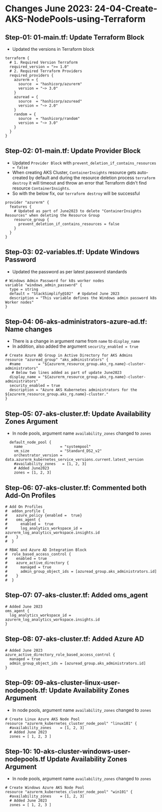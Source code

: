 # Changes June 2023: 24-04-Create-AKS-NodePools-using-Terraform

## Step-01: 01-main.tf: Update Terraform Block
- Updated the versions in Terraform block
```t
terraform {
  # 1. Required Version Terraform
  required_version = ">= 1.0"
  # 2. Required Terraform Providers  
  required_providers {
    azurerm = {
      source  = "hashicorp/azurerm"
      version = "~> 3.0"
    }
    azuread = {
      source  = "hashicorp/azuread"
      version = "~> 2.0"
    }
    random = {
      source  = "hashicorp/random"
      version = "~> 3.0"
    }
  }
}
```

## Step-02: 01-main.tf: Update Provider Block
- Updated `Provider Block` with `prevent_deletion_if_contains_resources = false`
- When creating AKS Cluster, `ContainerInsights` resource gets auto-created by default and during the resource deletion process `terraform destroy` it will timeout and throw an error that Terraform didn't find resource `ContainerInsights`.
- So with the below fix, our `terraform destroy` will be successful
```t
provider "azurerm" {
  features {
    # Updated as part of June2023 to delete "ContainerInsights Resources" when deleting the Resource Group
    resource_group {
      prevent_deletion_if_contains_resources = false
    }
  }
}
```

## Step-03: 02-variables.tf: Update Windows Password
- Updated the password as per latest password standards
```t
# Windows Admin Password for k8s worker nodes
variable "windows_admin_password" {
  type = string
  default = "StackSimplify@102"  # Updated June 2023
  description = "This variable defines the Windows admin password k8s Worker nodes"  
}
```

## Step-04: 06-aks-administrators-azure-ad.tf: Name changes
- There is a change in argument name from `name` to `display_name`
- In addition, also added the argument `security_enabled = true`
```t
# Create Azure AD Group in Active Directory for AKS Admins
resource "azuread_group" "aks_administrators" {
  #name        = "${azurerm_resource_group.aks_rg.name}-cluster-administrators"
   # Below two lines added as part of update June2023
  display_name = "${azurerm_resource_group.aks_rg.name}-cluster-administrators"
  security_enabled = true
  description = "Azure AKS Kubernetes administrators for the ${azurerm_resource_group.aks_rg.name}-cluster."
}
```

## Step-05: 07-aks-cluster.tf: Update Availability Zones Argument
- In node pools, argument name `availability_zones` changed to `zones` 
```t
  default_node_pool {
    name                 = "systempool"
    vm_size              = "Standard_DS2_v2"
    orchestrator_version = data.azurerm_kubernetes_service_versions.current.latest_version
    #availability_zones   = [1, 2, 3]
    # Added June2023
    zones = [1, 2, 3]
```
## Step-06: 07-aks-cluster.tf: Commented both Add-On Profiles
```t
# Add On Profiles
#  addon_profile {
#    azure_policy {enabled =  true}
#    oms_agent {
#      enabled =  true
#      log_analytics_workspace_id = azurerm_log_analytics_workspace.insights.id
#    }
#  }

# RBAC and Azure AD Integration Block
#  role_based_access_control {
#    enabled = true
#    azure_active_directory {
#      managed = true
#      admin_group_object_ids = [azuread_group.aks_administrators.id]
#    }
#  }
```
## Step-07: 07-aks-cluster.tf: Added oms_agent
```t
# Added June 2023
oms_agent {
  log_analytics_workspace_id = azurerm_log_analytics_workspace.insights.id
}
```
## Step-08: 07-aks-cluster.tf: Added Azure AD
```t
# Added June 2023
azure_active_directory_role_based_access_control {
  managed = true
  admin_group_object_ids = [azuread_group.aks_administrators.id]
}
```

## Step-09: 09-aks-cluster-linux-user-nodepools.tf: Update Availability Zones Argument
- In node pools, argument name `availability_zones` changed to `zones` 
```t
# Create Linux Azure AKS Node Pool
resource "azurerm_kubernetes_cluster_node_pool" "linux101" {
  #availability_zones    = [1, 2, 3]
  # Added June 2023
  zones = [ 1, 2, 3 ]
```
## Step-10: 10-aks-cluster-windows-user-nodepools.tf Update Availability Zones Argument
- In node pools, argument name `availability_zones` changed to `zones` 
```t
# Create Windows Azure AKS Node Pool
resource "azurerm_kubernetes_cluster_node_pool" "win101" {
  #availability_zones    = [1, 2, 3]
  # Added June 2023
  zones = [ 1, 2, 3 ]
```